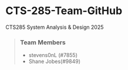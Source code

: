 # CTS-285-Team-GitHub
CTS285 System Analysis & Design 2025
> ### Team Members
> - stevens0nL (#7855)
> - Shane Jobes(#9849)
